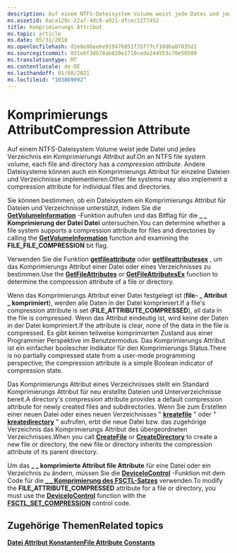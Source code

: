 ```yaml
---
description: Auf einem NTFS-Dateisystem Volume weist jede Datei und jedes Verzeichnis ein Komprimierungs Attribut auf.
ms.assetid: 8aca120c-22a7-4dc8-a921-dfcec1277452
title: Komprimierungs Attribut
ms.topic: article
ms.date: 05/31/2018
ms.openlocfilehash: d2e8e86eebe919476851f35f77cf10d6a07035d1
ms.sourcegitcommit: 831e8f3db78ab820e1710cede244553c70e50500
ms.translationtype: MT
ms.contentlocale: de-DE
ms.lasthandoff: 01/08/2021
ms.locfileid: "103869092"
---
```

# <a name="compression-attribute"></a><span data-ttu-id="8c215-103">Komprimierungs Attribut</span><span class="sxs-lookup"><span data-stu-id="8c215-103">Compression Attribute</span></span>

<span data-ttu-id="8c215-104">Auf einem NTFS-Dateisystem Volume weist jede Datei und jedes Verzeichnis ein *Komprimierungs Attribut* auf.</span><span class="sxs-lookup"><span data-stu-id="8c215-104">On an NTFS file system volume, each file and directory has a *compression attribute*.</span></span> <span data-ttu-id="8c215-105">Andere Dateisysteme können auch ein Komprimierungs Attribut für einzelne Dateien und Verzeichnisse implementieren.</span><span class="sxs-lookup"><span data-stu-id="8c215-105">Other file systems may also implement a compression attribute for individual files and directories.</span></span>

<span data-ttu-id="8c215-106">Sie können bestimmen, ob ein Dateisystem ein Komprimierungs Attribut für Dateien und Verzeichnisse unterstützt, indem Sie die [**GetVolumeInformation**](/windows/desktop/api/FileAPI/nf-fileapi-getvolumeinformationa) -Funktion aufrufen und das Bitflag für die **\_ \_ Komprimierung der Datei Datei** untersuchen.</span><span class="sxs-lookup"><span data-stu-id="8c215-106">You can determine whether a file system supports a compression attribute for files and directories by calling the [**GetVolumeInformation**](/windows/desktop/api/FileAPI/nf-fileapi-getvolumeinformationa) function and examining the **FILE\_FILE\_COMPRESSION** bit flag.</span></span>

<span data-ttu-id="8c215-107">Verwenden Sie die Funktion [**getfileattribute**](/windows/desktop/api/FileAPI/nf-fileapi-getfileattributesa) oder [**getfileattributesex**](/windows/desktop/api/FileAPI/nf-fileapi-getfileattributesexa) , um das Komprimierungs Attribut einer Datei oder eines Verzeichnisses zu bestimmen.</span><span class="sxs-lookup"><span data-stu-id="8c215-107">Use the [**GetFileAttributes**](/windows/desktop/api/FileAPI/nf-fileapi-getfileattributesa) or [**GetFileAttributesEx**](/windows/desktop/api/FileAPI/nf-fileapi-getfileattributesexa) function to determine the compression attribute of a file or directory.</span></span>

<span data-ttu-id="8c215-108">Wenn das Komprimierungs Attribut einer Datei festgelegt ist (**file- \_ Attribut \_ komprimiert**), werden alle Daten in der Datei komprimiert.</span><span class="sxs-lookup"><span data-stu-id="8c215-108">If a file's compression attribute is set (**FILE\_ATTRIBUTE\_COMPRESSED**), all data in the file is compressed.</span></span> <span data-ttu-id="8c215-109">Wenn das Attribut eindeutig ist, wird keine der Daten in der Datei komprimiert.</span><span class="sxs-lookup"><span data-stu-id="8c215-109">If the attribute is clear, none of the data in the file is compressed.</span></span> <span data-ttu-id="8c215-110">Es gibt keinen teilweise komprimierten Zustand aus einer Programmier Perspektive im Benutzermodus. Das Komprimierungs Attribut ist ein einfacher boolescher Indikator für den Komprimierungs Status.</span><span class="sxs-lookup"><span data-stu-id="8c215-110">There is no partially compressed state from a user-mode programming perspective; the compression attribute is a simple Boolean indicator of compression state.</span></span>

<span data-ttu-id="8c215-111">Das Komprimierungs Attribut eines Verzeichnisses stellt ein Standard Komprimierungs Attribut für neu erstellte Dateien und Unterverzeichnisse bereit.</span><span class="sxs-lookup"><span data-stu-id="8c215-111">A directory's compression attribute provides a default compression attribute for newly created files and subdirectories.</span></span> <span data-ttu-id="8c215-112">Wenn Sie zum Erstellen einer neuen Datei oder eines neuen Verzeichnisses " [**kreatefile**](/windows/desktop/api/FileAPI/nf-fileapi-createfilea) " oder " [**kreatedirectory**](/windows/desktop/api/FileAPI/nf-fileapi-createdirectorya) " aufrufen, erbt die neue Datei bzw. das zugehörige Verzeichnis das Komprimierungs Attribut des übergeordneten Verzeichnisses.</span><span class="sxs-lookup"><span data-stu-id="8c215-112">When you call [**CreateFile**](/windows/desktop/api/FileAPI/nf-fileapi-createfilea) or [**CreateDirectory**](/windows/desktop/api/FileAPI/nf-fileapi-createdirectorya) to create a new file or directory, the new file or directory inherits the compression attribute of its parent directory.</span></span>

<span data-ttu-id="8c215-113">Um das **\_ \_ komprimierte Attribut file Attribute** für eine Datei oder ein Verzeichnis zu ändern, müssen Sie die [**DeviceIoControl**](/windows/desktop/api/ioapiset/nf-ioapiset-deviceiocontrol) -Funktion mit dem Code für die [**\_ \_ Komprimierung des FSCTL-Satzes**](/windows/win32/api/winioctl/ni-winioctl-fsctl_set_compression) verwenden.</span><span class="sxs-lookup"><span data-stu-id="8c215-113">To modify the **FILE\_ATTRIBUTE\_COMPRESSED** attribute for a file or directory, you must use the [**DeviceIoControl**](/windows/desktop/api/ioapiset/nf-ioapiset-deviceiocontrol) function with the [**FSCTL\_SET\_COMPRESSION**](/windows/win32/api/winioctl/ni-winioctl-fsctl_set_compression) control code.</span></span>

## <a name="related-topics"></a><span data-ttu-id="8c215-114">Zugehörige Themen</span><span class="sxs-lookup"><span data-stu-id="8c215-114">Related topics</span></span>

<dl> <dt>

[<span data-ttu-id="8c215-115">**Datei Attribut Konstanten**</span><span class="sxs-lookup"><span data-stu-id="8c215-115">**File Attribute Constants**</span></span>](file-attribute-constants.md)
</dt> </dl>

 

 
